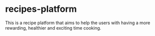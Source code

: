 # recipes-platform
This is a recipe platform that aims to help the users with having a more rewarding, healthier and exciting time cooking.
